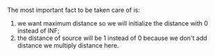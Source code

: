 The most important fact to be taken care of is:
1. we want maximum distance so we will initialize the distance with 0 instead of INF;
2. the distance of source will be 1 instead of 0 because we don't add distance we multiply distance here.